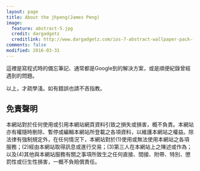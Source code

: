 ```yaml
---
layout: page
title: About the jhpeng(James Peng)
image:
  feature: abstract-5.jpg
  credit: dargadgetz
  creditlink: http://www.dargadgetz.com/ios-7-abstract-wallpaper-pack-for-iphone-5-and-ipod-touch-retina/
comments: false
modified: 2016-03-31
---
```


這裡是寫程式時的備忘筆記、通常都是Google到的解決方案，或是順便紀錄曾經遇到的問題。

以上，才疏學淺。如有錯誤也請不吝指教。


## 免責聲明 ##

本網站對於任何使用或引用本網站網頁資料引致之損失或損害，概不負責。本網站亦有權隨時刪除、暫停或編輯本網站所登載之各項資料，以維護本網站之權益。除法律有強制規定外，在任何情況下，本網站對於(1)使用或無法使用本網站之各項服務；(2)經由本網站取得訊息或進行交易；(3)第三人在本網站上之陳述或作為；以及(4)其他與本網站服務有關之事項所致生之任何直接、間接、附帶、特別、懲罰性或衍生性損害，一概不負賠償責任。

